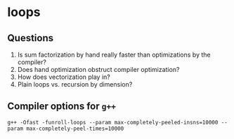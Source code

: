 # loops

## Questions

1. Is sum factorization by hand really faster than optimizations by the compiler?
1. Does hand optimization obstruct compiler optimization?
1. How does vectorization play in?
1. Plain loops vs. recursion by dimension?

## Compiler options for `g++`

```
g++ -Ofast -funroll-loops --param max-completely-peeled-insns=10000 --param max-completely-peel-times=10000
```
